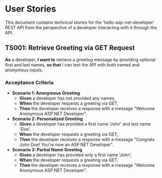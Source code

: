 # User Stories 

This document contains technical stories for the 'hello-asp-net-developer' REST API from the perspective of a developer interacting with it through the API.

## TS001: Retrieve Greeting via GET Request
**As** a developer, 
**I want to** retrieve a greeting message by providing optional first and last names,
**so that** I can test the API with both named and anonymous inputs.

### Acceptance Criteria
- **Scenario 1: Anonymous Greeting**
  - **Given** a developer has not provided any names,
  - **When** the developer requests a greeting via GET,
  - **Then** the developer receives a response with a message "Welcome Anonymous ASP.NET Developer".
- **Scenario 2: Personalized Greeting**
  - **Given** a developer has provided a first name 'John' and last name 'Doe',
  - **When** the developer requests a greeting via GET,
  - **Then** the developer receives a response with a message "Congrats John Doe! You're now an ASP.NET Developer".
- **Scenario 3: Partial Name Greeting**
  - **Given** a developer has provided only a first name 'John',
  - **When** the developer requests a greeting via GET,
  - **Then** the developer receives a response with a message "Welcome Anonymous ASP.NET Developer".